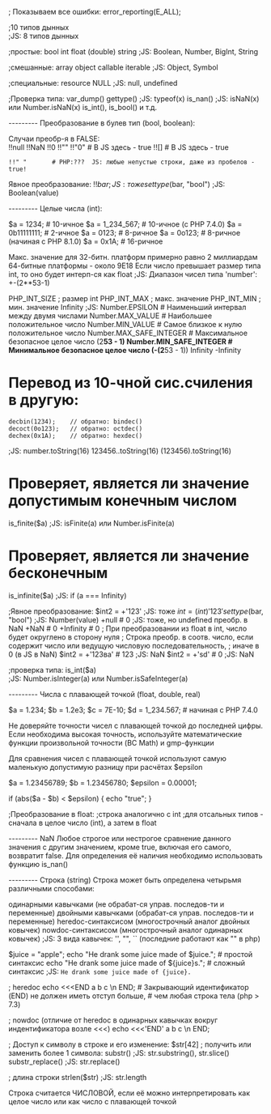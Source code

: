 ; Показываем все ошибки:
error_reporting(E_ALL);


;10 типов дынных     
;JS: 8 типов дынных 

;простые:
    bool
    int
    float (double)
    string
;JS: Boolean, Number, BigInt, String

;смешанные:
    array
    object
    callable
    iterable
;JS:    Object, Symbol

;специальные:
    resource
    NULL
;JS: null, undefined


;Проверка типа:
    var_dump()
    gettype()   ;JS: typeof(x)
    is_nan()    ;JS: isNaN(x) или Number.isNaN(x)
    is_int(), is_bool() и т.д.


--------- Преобразование в булев тип (bool, boolean):

Случаи преобр-я в FALSE:    
    !!null
    !!NaN
    !!0
    !!""
    !!"0"       # В JS здесь - true
    !![]        # В JS здесь - true

    !!" "       # PHP:???  JS: любые непустые строки, даже из пробелов - true!

Явное преобразование: 
    !!$bar                    ;JS: тоже
    settype($bar, "bool")     ;JS: Boolean(value)


--------- Целые числа (int):

$a = 1234;       # 10-ичное
$a = 1_234_567;  # 10-ичное (с PHP 7.4.0)
$a = 0b11111111; # 2-ичное
$a = 0123;       # 8-ричное
$a = 0o123;      # 8-ричное (начиная с PHP 8.1.0)
$a = 0x1A;       # 16-ричное

Макс. значение для 32-битн. платформ примерно равно 2 миллиардам
64-битные платформы - около 9E18
Если число превышает размер типа int, то
оно будет интерп-ся как float
;JS: Диапазон чисел типа 'number': +-(2**53-1)

PHP_INT_SIZE    ; размер int
PHP_INT_MAX     ; макс. значение
PHP_INT_MIN     ; мин. значение
Infinity
;JS: 
Number.EPSILON           # Наименьший интервал между двумя числами
Number.MAX_VALUE         # Наибольшее положительное число
Number.MIN_VALUE         # Самое близкое к нулю положительное число
Number.MAX_SAFE_INTEGER  # Максимальное безопасное целое число (2**53 - 1)
Number.MIN_SAFE_INTEGER  # Минимальное безопасное целое число (-(2**53 - 1))
Infinity
-Infinity

# Перевод из 10-чной сис.счиления в другую:
    decbin(1234);    // обратно: bindec()
    decoct(0o123);   // обратно: octdec()
    dechex(0x1A);    // обратно: hexdec()
;JS:
    number.toString(16)
    123456..toString(16)
    (123456).toString(16)

# Проверяет, является ли значение допустимым конечным числом
is_finite($a)   ;JS: isFinite(a) или Number.isFinite(a)

# Проверяет, является ли значение бесконечным
is_infinite($a) ;JS: if (a === Infinity)

;Явное преобразование: 
    $int2 = +'123'           ;JS: тоже
    $int = (int) '123'
    settype($bar, "bool")    ;JS: Number(value)
    +null       # 0          ;JS: тоже, но undefined преобр. в NaN
    +NaN        # 0
    +Infinity   # 0
; При преобразовании из float в int, число будет округлено в сторону нуля
; Строка преобр. в соотв. число, если содержит число или ведущую числовую последовательность,
;   иначе в 0 (в JS в NaN)
    $int2 = +'123ва'   # 123   ;JS: NaN
    $int2 = +'sd'      # 0     ;JS: NaN

;проверка типа:
    is_int($a)  
;JS: Number.isInteger(a) или Number.isSafeInteger(a)


--------- Числа с плавающей точкой (float, double, real)

$a = 1.234;
$b = 1.2e3;
$c = 7E-10;
$d = 1_234.567; # начиная с PHP 7.4.0

Не доверяйте точности чисел с плавающей точкой до последней цифры.
Если необходима высокая точность, используйте 
математические функции произвольной точности (BC Math) и gmp-функции

Для сравнения чисел с плавающей точкой используют
самую маленькую допустимую разницу при расчётах $epsilon

$a = 1.23456789;
$b = 1.23456780;
$epsilon = 0.00001;

if (abs($a - $b) < $epsilon) {
    echo "true";
}

;Преобразование в float:
;строка аналогично с int
;для отсальных типов - сначала в целое число (int), а затем в float

--------- NaN
Любое строгое или нестрогое сравнение данного значения с 
другим значением, кроме true, включая его самого, возвратит false.
Для определения её наличия необходимо использовать функцию is_nan()

--------- Строка (string) 
Строка может быть определена четырьмя различными способами:

одинарными кавычками (не обрабат-ся управ. последов-ти и переменные)
двойными кавычками   (обрабат-ся управ. последов-ти и переменные)
heredoc-синтаксисом  (многострочный аналог двойных ковычек)
nowdoc-синтаксисом   (многострочный аналог одинарных ковычек)
;JS: 3 вида кавычек: '', "", `` (последние работают как "" в php)

$juice = "apple";
echo "He drank some juice made of $juice.";    # простой синтаксис
echo "He drank some juice made of ${juice}s."; # сложный синтаксис
;JS:    `He drank some juice made of {juice}.`

; heredoc
echo <<<END
      a
     b
    c
\n
END;  # Закрывающий идентификатор (END) не должен иметь отступ больше, 
      # чем любая строка тела (php > 7.3)

; nowdoc (отличие от heredoc в одинарных кавычках вокруг индентификатора возле <<<)
echo <<<'END'
      a
     b
    c
\n
END;

; Доступ к символу в строке и его изменение:
$str[42]
; получить или заменить более 1 символа:
substr()            ;JS: str.substring(), str.slice()
substr_replace()    ;JS: str.replace()

; длина строки
strlen($str)    ;JS:  str.length

Строка считается ЧИСЛОВОЙ, если её можно интерпретировать как 
целое число или как число с плавающей точкой
